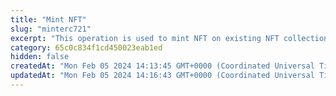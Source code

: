```yaml
---
title: "Mint NFT"
slug: "minterc721"
excerpt: "This operation is used to mint NFT on existing NFT collection on the blockchain. The operation is asynchronous and returns a transaction hash. The transaction hash can be used to query the status of the transaction.<br/>\nNFT will be minted as NFT Express. See more: <a href=\"https://docs.tatum.io/nft-express/what-is-nft-express\" target=\"_blank\">NFT Express functionality.</a><br/>"
category: 65c0c834f1cd450023eab1ed
hidden: false
createdAt: "Mon Feb 05 2024 14:13:45 GMT+0000 (Coordinated Universal Time)"
updatedAt: "Mon Feb 05 2024 14:16:43 GMT+0000 (Coordinated Universal Time)"
---
```

